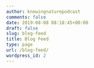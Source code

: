 ```yaml
---
author: knowingnaturepodcast
comments: false
date: 2019-08-08 08:18:45+00:00
draft: false
slug: blog-feed
title: Blog Feed
type: page
url: /blog-feed/
wordpress_id: 2
---
```


